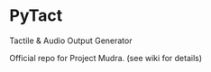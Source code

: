 PyTact
======

Tactile & Audio Output Generator

Official repo for Project Mudra. (see wiki for details)
